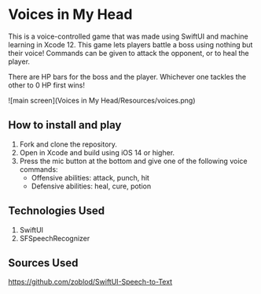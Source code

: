 # Voices in My Head

This is a voice-controlled game that was made using SwiftUI and machine learning in Xcode 12. This game lets players battle a boss using nothing but their voice! Commands can be given to attack the opponent, or to heal the player.

There are HP bars for the boss and the player. Whichever one tackles the other to 0 HP first wins!

![main screen](Voices in My Head/Resources/voices.png)

## How to install and play
1. Fork and clone the repository.
2. Open in Xcode and build using iOS 14 or higher.
3. Press the mic button at the bottom and give one of the following voice commands:
    * Offensive abilities: attack, punch, hit
    * Defensive abilities: heal, cure, potion

## Technologies Used
1. SwiftUI
2. SFSpeechRecognizer

## Sources Used
https://github.com/zoblod/SwiftUI-Speech-to-Text
